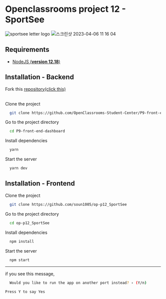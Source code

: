 
# Openclassrooms project 12 - SportSee
![sportsee letter logo](https://user-images.githubusercontent.com/79379473/230331807-e3de0025-dc15-4220-9a16-afb935d3c428.png)
![스크린샷 2023-04-06 11 16 04](https://user-images.githubusercontent.com/79379473/230332354-f1923ebc-f6c5-4ee7-8267-eb407bb54c3b.png)
## Requirements

  - [NodeJS (**version 12.18**)](https://nodejs.org/en/)

## Installation - Backend


 Fork this [repository(click this)](https://github.com/OpenClassrooms-Student-Center/P9-front-end-dashboard)

\
Clone the project

```bash
  git clone https://github.com/OpenClassrooms-Student-Center/P9-front-end-dashboard
```

Go to the project directory

```bash
  cd P9-front-end-dashboard
```

Install dependencies

```bash
  yarn
```

Start the server

```bash
  yarn dev
```


## Installation - Frontend

Clone the project

```bash
  git clone https://github.com/soun1005/op-p12_SportSee
```

Go to the project directory

```bash
  cd op-p12_SportSee
```

Install dependencies

```bash
  npm install
```

Start the server

```bash
  npm start
```
---

if you see this message,

```bash
  Would you like to run the app on another port instead? › (Y/n)
```
    Press Y to say Yes

